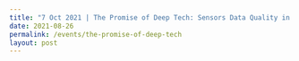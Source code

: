 ```yaml
---
title: "7 Oct 2021 | The Promise of Deep Tech: Sensors Data Quality in Smart Building"
date: 2021-08-26
permalink: /events/the-promise-of-deep-tech
layout: post
---
```

